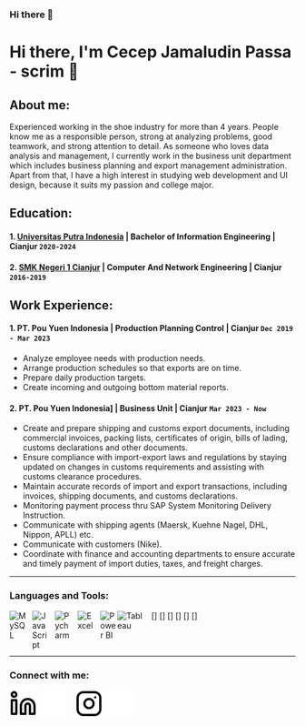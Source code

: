 ### Hi there 👋

# Hi there, I'm Cecep Jamaludin Passa - scrim 👋
## About me:
Experienced working in the shoe industry for more than 4 years. People know me as a responsible person, strong at analyzing problems, good teamwork, and strong attention to detail. As someone who loves data analysis and management, I currently work in the business unit department which includes business planning and export management administration. Apart from that, I have a high interest in studying web development and UI design, because it suits my passion and college major.

## Education:

#### 1. [Universitas Putra Indonesia](https://www.unpi-cianjur.ac.id/) | Bachelor of Information Engineering | Cianjur `2020-2024`
#### 2. [SMK Negeri 1 Cianjur](https://smkn1cianjur.sch.id/) | Computer And Network Engineering | Cianjur `2016-2019`

## Work Experience:
#### 1. PT. Pou Yuen Indonesia | Production Planning Control | Cianjur `Dec 2019 - Mar 2023`
   - Analyze employee needs with production needs.
   - Arrange production schedules so that exports are on time.
   - Prepare daily production targets.
   - Create incoming and outgoing bottom material reports.
#### 2. PT. Pou Yuen Indonesia] | Business Unit | Cianjur `Mar 2023 - Now`
   - Create and prepare shipping and customs export documents, including commercial invoices, packing lists, certificates of origin, bills of lading, customs declarations and other documents.
   - Ensure compliance with import-export laws and regulations by staying updated on changes in customs requirements and assisting with customs clearance procedures.
   - Maintain accurate records of import and export transactions, including invoices, shipping documents, and customs declarations.
   - Monitoring payment process thru SAP System Monitoring Delivery Instruction.
   - Communicate with shipping agents (Maersk, Kuehne Nagel, DHL, Nippon, APLL) etc.
   - Communicate with customers (Nike).
   - Coordinate with finance and accounting departments to ensure accurate and timely payment of import duties, taxes, and freight charges.
---

### Languages and Tools:

[<img align="left" alt="MySQL" width="30px" src="https://cdn.jsdelivr.net/gh/devicons/devicon/icons/mysql/mysql-original.svg" style="padding-right:10px;" />]
[<img align="left" alt="JavaScript" width="30px" src="https://upload.wikimedia.org/wikipedia/commons/thumb/c/c3/Python-logo-notext.svg/110px-Python-logo-notext.svg.png?20100317150552" style="padding-right:10px;" />]
[<img align="left" alt="Pycharm" width="30px" src="https://upload.wikimedia.org/wikipedia/commons/thumb/1/1d/PyCharm_Icon.svg/220px-PyCharm_Icon.svg.png" style="padding-right:10px;" />]
[<img align="left" alt="Excel" width="30px" src="https://is2-ssl.mzstatic.com/image/thumb/Purple126/v4/a8/fd/5a/a8fd5a84-c6f1-355f-3b9f-6e86598efaa3/XCEL.png/1200x630bb.png" style="padding-right:10px;" />]
[<img align="left" alt="Power BI" width="30px" src="https://powerbi.microsoft.com/pictures/application-logos/svg/powerbi.svg" style="padding-right:0px;" />]
[<img align="left" alt="Tableau" width="50px" src="https://logos-world.net/wp-content/uploads/2021/10/Tableau-Symbol.png" style="padding-right:10px;" />]

<br />
<br />

---
### Connect with me:

[![website](./img/linkedin-light.svg)](https://www.linkedin.com/in/cecepjamaludinpassa#gh-light-mode-only)
[![website](./img/linkedin-dark.svg)](https://www.linkedin.com/in/cecepjamaludinpassa#gh-dark-mode-only)
&nbsp;&nbsp;
[![website](./img/instagram-light.svg)](https://instagram.com/cecepjmldn__#gh-light-mode-only)
[![website](./img/instagram-dark.svg)](https://instagram.com/cecepjmldn__#gh-dark-mode-only)



[webdev]: https://github.com/cecepjamaludin/cecepjamaludin

